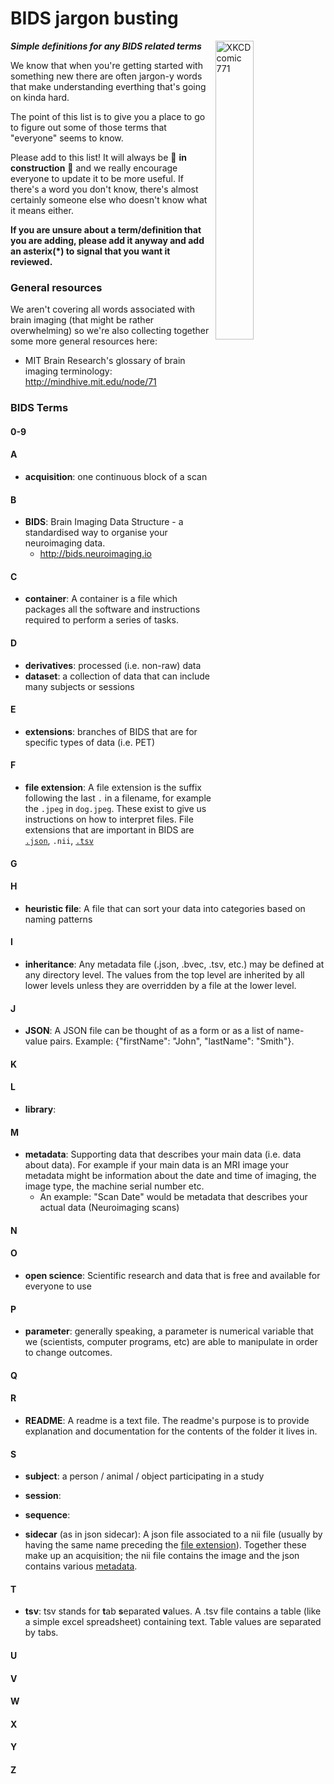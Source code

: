 # BIDS jargon busting

<img align="right" width="35%" src="https://imgs.xkcd.com/comics/period_speech.png" alt="XKCD comic 771"/>

***Simple definitions for any BIDS related terms***

We know that when you're getting started with something new there are often jargon-y words that make understanding everthing that's going on kinda hard.

The point of this list is to give you a place to go to figure out some of those terms that "everyone" seems to know.

Please add to this list! It will always be :construction: **in construction** :construction: and we really encourage everyone to update it to be more useful. If there's a word you don't know, there's almost certainly someone else who doesn't know what it means either.

**If you are unsure about a term/definition that you are adding, please add it anyway and add an asterix(*) to signal that you want it reviewed.**

### General resources

We aren't covering all words associated with brain imaging (that might be rather overwhelming) so we're also collecting together some more general resources here:

* MIT Brain Research's glossary of brain imaging terminology: http://mindhive.mit.edu/node/71

### BIDS Terms

#### 0-9

#### A
* **acquisition**: one continuous block of a scan

#### B
* **BIDS**: Brain Imaging Data Structure - a standardised way to organise your neuroimaging data.
  * http://bids.neuroimaging.io

#### C
* **container**: A container is a file which packages all the software and instructions required to perform a series of tasks. 

#### D
* **derivatives**: processed (i.e. non-raw) data
* **dataset**: a collection of data that can include many subjects or sessions

#### E
* **extensions**: branches of BIDS that are for specific types of data (i.e. PET)

#### F
* **file extension**: A file extension is the suffix following the last `.` in a filename, for example the `.jpeg` in `dog.jpeg`. These exist to give us instructions on how to interpret files. File extensions that are important in BIDS are [`.json`](#j), `.nii`, [`.tsv`](#t)

#### G

#### H
* **heuristic file**: A file that can sort your data into categories based on naming patterns

#### I
* **inheritance**: Any metadata file (.json, .bvec, .tsv, etc.) may be defined at any directory level. The values from the top level are inherited by all lower levels unless they are overridden by a file at the lower level.

#### J
* **JSON**: A JSON file can be thought of as a form or as a list of name-value pairs. Example: {"firstName": "John", "lastName": "Smith"}.

#### K

#### L
* **library**: 

#### M
* **metadata**: Supporting data that describes your main data (i.e. data about data). For example if your main data is an MRI image your metadata might be information about the date and time of imaging, the image type, the machine serial number etc.
  * An example: "Scan Date" would be metadata that describes your actual data (Neuroimaging scans) 

#### N

#### O
* **open science**: Scientific research and data that is free and available for everyone to use

#### P
* **parameter**: generally speaking, a parameter is numerical variable that we (scientists, computer programs, etc) are able to manipulate in order to change outcomes.

#### Q

#### R
* **README**: A readme is a text file. The readme's purpose is to provide explanation and documentation for the contents of the folder it lives in.

#### S
* **subject**: a person / animal / object participating in a study

* **session**: 

* **sequence**: 

* **sidecar** (as in json sidecar): A json file associated to a nii file (usually by having the same name preceding the [file extension](#f)). Together these make up an acquisition; the nii file contains the image and the json contains various [metadata](#m).

#### T
* **tsv**: tsv stands for **t**ab **s**eparated **v**alues. A .tsv file contains a table (like a simple excel spreadsheet) containing text. Table values are separated by tabs.

#### U

#### V


#### W

#### X

#### Y

#### Z
